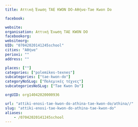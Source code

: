 ```yaml
---
title: Αττική Ένωση TAE KWON DO-Αθήνα-Tae Kwon Do

facebook:

website:
organisation: Αττική Ένωση TAE KWON DO
facebookorg:
websiteorg:
UID: "07042020141245school"
cities: "Αθήνα"
perioxi: ""
address: ""

places: [""]
categories: ["polemikes-texnes"]
subcategories: ["tae-kwon-do"]
categoryNoSLug: ["Πολεμικές τέχνες"]
subcategoriesNoSLug: ["Tae Kwon Do"]

orgUID: org14042020000936

url: "attiki-enosi-tae-kwon-do-athina-tae-kwon-do/athina//"
slug: "attiki-enosi-tae-kwon-do-athina-tae-kwon-do"
aliases:
    - /07042020141245school
---
```





